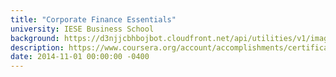 ```yaml
---
title: "Corporate Finance Essentials"
university: IESE Business School
background: https://d3njjcbhbojbot.cloudfront.net/api/utilities/v1/imageproxy/http://coursera-university-assets.s3.amazonaws.com/a6/1f2bbec3b14f3f93d9b4592f0ae158/IESE-logo-360x360.png?auto=format%2Ccompress&dpr=1&w=80&h=80
description: https://www.coursera.org/account/accomplishments/certificate/9KKGBTKTHMBC
date: 2014-11-01 00:00:00 -0400
---
```

